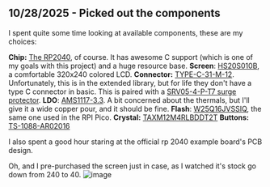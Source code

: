 <!--
  ===================    !!READ THIS NOTICE!!   ====================
  DO NOT edit this file manually. Your changes WILL BE OVERWRITTEN!
  This journal is auto generated and updated by Hack Club Blueprint.
  To edit this file, please edit your journal entries on Blueprint.
  ==================================================================
-->

## 10/28/2025 - Picked out the components  

I spent quite some time looking at available components, these are my choices:

**Chip:** [The RP2040](https://jlcpcb.com/partdetail/RaspberryPi-RP2040/C2040), of course. It has awesome C support (which is one of my goals with this project) and a huge resource base.
**Screen**: [HS20S010B](https://jlcpcb.com/partdetail/HS-HS20S010B/C5329586), a comfortable 320x240 colored LCD.
**Connector:** [TYPE-C-31-M-12](https://jlcpcb.com/partdetail/Korean_HropartsElec-TYPE_C_31_M12/C165948). Unfortunately, this is in the extended library, but for life they don't have a type C connector in basic. This is paired with a [SRV05-4-P-T7 surge protector](https://jlcpcb.com/partdetail/ProTekDevices-SRV05_4_PT7/C85364).
**LDO**: [AMS1117-3.3](https://jlcpcb.com/partdetail/Advanced_MonolithicSystems-AMS1117_33/C6186). A bit concerned about the thermals, but I'll give it a wide copper pour, and it should be fine.
**Flash**: [W25Q16JVSSIQ](https://jlcpcb.com/partdetail/WinbondElec-W25Q16JVSSIQ/C131025), the same one used in the RPI Pico.
**Crystal:** [TAXM12M4RLBDDT2T](https://jlcpcb.com/partdetail/Yajingxin-TAXM12M4RLBDDT2T/C133334)
**Buttons:** [TS-1088-AR02016](https://jlcpcb.com/partdetail/XUNPU-TS_1088AR02016/C720477)

I also spent a good hour staring at the official rp 2040 example board's PCB design.

Oh, and I pre-purchased the screen just in case, as I watched it's stock go down from 240 to 40.
![image](https://blueprint.hackclub.com/user-attachments/blobs/proxy/eyJfcmFpbHMiOnsiZGF0YSI6NjA5MiwicHVyIjoiYmxvYl9pZCJ9fQ==--db3dc4ecc3ea2c4af87f85be5b4527a0c1783ca3/image.png)
  

